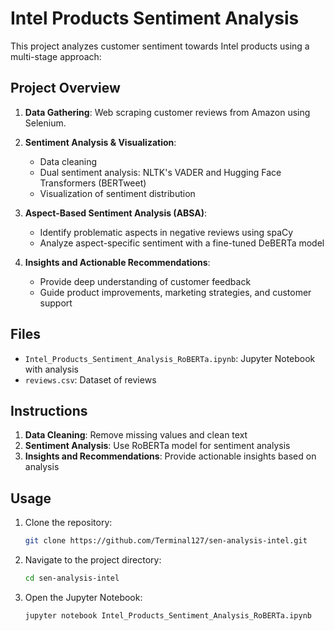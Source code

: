 # Intel Products Sentiment Analysis

This project analyzes customer sentiment towards Intel products using a multi-stage approach:

## Project Overview

1. **Data Gathering**: Web scraping customer reviews from Amazon using Selenium.

2. **Sentiment Analysis & Visualization**:
   - Data cleaning
   - Dual sentiment analysis: NLTK's VADER and Hugging Face Transformers (BERTweet)
   - Visualization of sentiment distribution

3. **Aspect-Based Sentiment Analysis (ABSA)**:
   - Identify problematic aspects in negative reviews using spaCy
   - Analyze aspect-specific sentiment with a fine-tuned DeBERTa model

4. **Insights and Actionable Recommendations**:
   - Provide deep understanding of customer feedback
   - Guide product improvements, marketing strategies, and customer support

## Files
- `Intel_Products_Sentiment_Analysis_RoBERTa.ipynb`: Jupyter Notebook with analysis
- `reviews.csv`: Dataset of reviews

## Instructions
1. **Data Cleaning**: Remove missing values and clean text
2. **Sentiment Analysis**: Use RoBERTa model for sentiment analysis
3. **Insights and Recommendations**: Provide actionable insights based on analysis

## Usage
1. Clone the repository:
   ```sh
   git clone https://github.com/Terminal127/sen-analysis-intel.git
   ```
2. Navigate to the project directory:
   ```sh
   cd sen-analysis-intel
   ```
3. Open the Jupyter Notebook:
   ```sh
   jupyter notebook Intel_Products_Sentiment_Analysis_RoBERTa.ipynb
   ```
